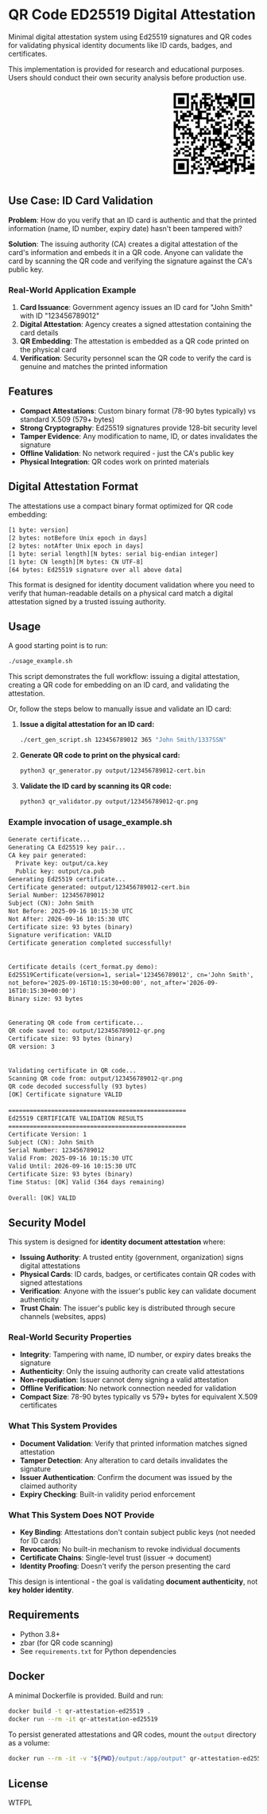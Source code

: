 # QR Code ED25519 Digital Attestation

Minimal digital attestation system using Ed25519 signatures and QR codes for validating physical identity documents like ID cards, badges, and certificates.

This implementation is provided for research and educational purposes. Users should conduct their own security analysis before production use.

<p align="right">
  <a href="sample/"><img src="sample/4561337-qr.png" alt="Sample QR Code" width="180" /></a>
</p>

## Use Case: ID Card Validation

**Problem**: How do you verify that an ID card is authentic and that the printed information (name, ID number, expiry date) hasn't been tampered with?

**Solution**: The issuing authority (CA) creates a digital attestation of the card's information and embeds it in a QR code. Anyone can validate the card by scanning the QR code and verifying the signature against the CA's public key.

### Real-World Application Example

1. **Card Issuance**: Government agency issues an ID card for "John Smith" with ID "123456789012"
2. **Digital Attestation**: Agency creates a signed attestation containing the card details
3. **QR Embedding**: The attestation is embedded as a QR code printed on the physical card
4. **Verification**: Security personnel scan the QR code to verify the card is genuine and matches the printed information

## Features

- **Compact Attestations**: Custom binary format (78-90 bytes typically) vs standard X.509 (579+ bytes)
- **Strong Cryptography**: Ed25519 signatures provide 128-bit security level
- **Tamper Evidence**: Any modification to name, ID, or dates invalidates the signature
- **Offline Validation**: No network required - just the CA's public key
- **Physical Integration**: QR codes work on printed materials

## Digital Attestation Format

The attestations use a compact binary format optimized for QR code embedding:

```
[1 byte: version]
[2 bytes: notBefore Unix epoch in days] 
[2 bytes: notAfter Unix epoch in days]
[1 byte: serial length][N bytes: serial big-endian integer]
[1 byte: CN length][M bytes: CN UTF-8]
[64 bytes: Ed25519 signature over all above data]
```

This format is designed for identity document validation where you need to verify that human-readable details on a physical card match a digital attestation signed by a trusted issuing authority.

## Usage

A good starting point is to run:

```sh
./usage_example.sh
```

This script demonstrates the full workflow: issuing a digital attestation, creating a QR code for embedding on an ID card, and validating the attestation.

Or, follow the steps below to manually issue and validate an ID card:

1. **Issue a digital attestation for an ID card:**
   ```sh
   ./cert_gen_script.sh 123456789012 365 "John Smith/1337SSN"
   ```
2. **Generate QR code to print on the physical card:**
   ```sh
   python3 qr_generator.py output/123456789012-cert.bin
   ```
3. **Validate the ID card by scanning its QR code:**
   ```sh
   python3 qr_validator.py output/123456789012-qr.png
   ```

### Example invocation of usage_example.sh

```
Generate certificate...
Generating CA Ed25519 key pair...
CA key pair generated:
  Private key: output/ca.key
  Public key: output/ca.pub
Generating Ed25519 certificate...
Certificate generated: output/123456789012-cert.bin
Serial Number: 123456789012
Subject (CN): John Smith
Not Before: 2025-09-16 10:15:30 UTC
Not After: 2026-09-16 10:15:30 UTC
Certificate size: 93 bytes (binary)
Signature verification: VALID
Certificate generation completed successfully!


Certificate details (cert_format.py demo):
Ed25519Certificate(version=1, serial='123456789012', cn='John Smith', 
not_before='2025-09-16T10:15:30+00:00', not_after='2026-09-16T10:15:30+00:00')
Binary size: 93 bytes


Generating QR code from certificate...
QR code saved to: output/123456789012-qr.png
Certificate size: 93 bytes (binary)
QR version: 3


Validating certificate in QR code...
Scanning QR code from: output/123456789012-qr.png
QR code decoded successfully (93 bytes)
[OK] Certificate signature VALID

==================================================
Ed25519 CERTIFICATE VALIDATION RESULTS
==================================================
Certificate Version: 1
Subject (CN): John Smith
Serial Number: 123456789012
Valid From: 2025-09-16 10:15:30 UTC
Valid Until: 2026-09-16 10:15:30 UTC
Certificate Size: 93 bytes (binary)
Time Status: [OK] Valid (364 days remaining)

Overall: [OK] VALID
```

## Security Model

This system is designed for **identity document attestation** where:

- **Issuing Authority**: A trusted entity (government, organization) signs digital attestations
- **Physical Cards**: ID cards, badges, or certificates contain QR codes with signed attestations  
- **Verification**: Anyone with the issuer's public key can validate document authenticity
- **Trust Chain**: The issuer's public key is distributed through secure channels (websites, apps)

### Real-World Security Properties

- **Integrity**: Tampering with name, ID number, or expiry dates breaks the signature
- **Authenticity**: Only the issuing authority can create valid attestations
- **Non-repudiation**: Issuer cannot deny signing a valid attestation
- **Offline Verification**: No network connection needed for validation
- **Compact Size**: 78-90 bytes typically vs 579+ bytes for equivalent X.509 certificates

### What This System Provides

- **Document Validation**: Verify that printed information matches signed attestation
- **Tamper Detection**: Any alteration to card details invalidates the signature  
- **Issuer Authentication**: Confirm the document was issued by the claimed authority
- **Expiry Checking**: Built-in validity period enforcement

### What This System Does NOT Provide

- **Key Binding**: Attestations don't contain subject public keys (not needed for ID cards)
- **Revocation**: No built-in mechanism to revoke individual documents
- **Certificate Chains**: Single-level trust (issuer → document)
- **Identity Proofing**: Doesn't verify the person presenting the card

This design is intentional - the goal is validating **document authenticity**, not **key holder identity**.

## Requirements

- Python 3.8+
- zbar (for QR code scanning)
- See `requirements.txt` for Python dependencies

## Docker

A minimal Dockerfile is provided. Build and run:

```sh
docker build -t qr-attestation-ed25519 .
docker run --rm -it qr-attestation-ed25519
```

To persist generated attestations and QR codes, mount the `output` directory as a volume:

```sh
docker run --rm -it -v "${PWD}/output:/app/output" qr-attestation-ed25519
```

## License

WTFPL